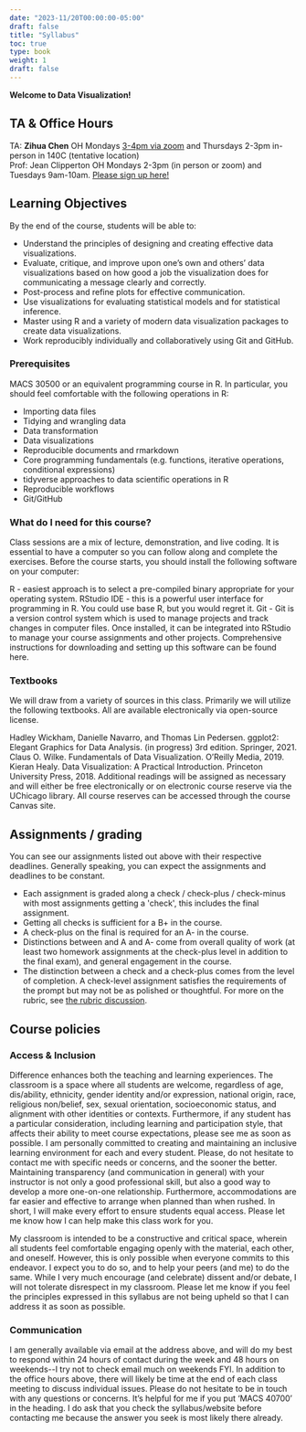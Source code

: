```yaml
---
date: "2023-11/20T00:00:00-05:00"
draft: false
title: "Syllabus"
toc: true
type: book
weight: 1
draft: false
---
```



**Welcome to Data Visualization!** 


## TA & Office Hours 
TA: **Zihua Chen** OH Mondays [3-4pm via zoom]( https://uchicago.zoom.us/j/4346795521?pwd=bXNIdW00NWRoRWRMWnVWdDVGR1BxQT09) and Thursdays 2-3pm in-person in 140C (tentative location)  <br>
Prof: Jean Clipperton OH Mondays 2-3pm (in person or zoom) and Tuesdays 9am-10am. [Please sign up here!](https://outlook.office365.com/book/ClippertonMACSS@uchicagoedu.onmicrosoft.com/)

## Learning Objectives 
By the end of the course, students will be able to:

* Understand the principles of designing and creating effective data visualizations.
* Evaluate, critique, and improve upon one’s own and others’ data visualizations based on how good a job the visualization does for communicating a message clearly and correctly.
* Post-process and refine plots for effective communication.
* Use visualizations for evaluating statistical models and for statistical inference.
* Master using R and a variety of modern data visualization packages to create data visualizations.
* Work reproducibly individually and collaboratively using Git and GitHub.

### Prerequisites
MACS 30500 or an equivalent programming course in R. In particular, you should feel comfortable with the following operations in R:

* Importing data files
* Tidying and wrangling data
* Data transformation
* Data visualizations
* Reproducible documents and rmarkdown
* Core programming fundamentals (e.g. functions, iterative operations, conditional expressions)
* tidyverse approaches to data scientific operations in R
* Reproducible workflows
* Git/GitHub

### What do I need for this course?
Class sessions are a mix of lecture, demonstration, and live coding. It is essential to have a computer so you can follow along and complete the exercises. Before the course starts, you should install the following software on your computer:

R - easiest approach is to select a pre-compiled binary appropriate for your operating system.
RStudio IDE - this is a powerful user interface for programming in R. You could use base R, but you would regret it.
Git - Git is a version control system which is used to manage projects and track changes in computer files. Once installed, it can be integrated into RStudio to manage your course assignments and other projects.
Comprehensive instructions for downloading and setting up this software can be found here.

### Textbooks
We will draw from a variety of sources in this class. Primarily we will utilize the following textbooks. All are available electronically via open-source license.

Hadley Wickham, Danielle Navarro, and Thomas Lin Pedersen. ggplot2: Elegant Graphics for Data Analysis. (in progress) 3rd edition. Springer, 2021.
Claus O. Wilke. Fundamentals of Data Visualization. O’Reilly Media, 2019.
Kieran Healy. Data Visualization: A Practical Introduction. Princeton University Press, 2018.
Additional readings will be assigned as necessary and will either be free electronically or on electronic course reserve via the UChicago library. All course reserves can be accessed through the course Canvas site.

## Assignments / grading
You can see our assignments listed out above with their respective deadlines. Generally speaking, you can expect the assignments and deadlines to be constant. 

* Each assignment is graded along a check / check-plus / check-minus with most assignments getting a 'check', this includes the final assignment. 
* Getting all checks is sufficient for a B+ in the course. 
* A check-plus on the final is required for an A- in the course. 
* Distinctions between and A and A- come from overall quality of work (at least two homework assignments at the check-plus level in addition to the final exam), and general engagement in the course. 
* The distinction between a check and a check-plus comes from the level of completion. A check-level assignment satisfies the requirements of the prompt but may not be as polished or thoughtful. For more on the rubric, see [the rubric discussion](/faq/homework-evaluations).

## Course policies
### Access & Inclusion
Difference enhances both the teaching and learning experiences. The classroom is a space where all students are welcome, regardless of age, dis/ability, ethnicity, gender identity and/or expression, national origin, race, religious non/belief, sex, sexual orientation, socioeconomic status, and alignment with other identities or contexts. Furthermore, if any student has a particular consideration, including learning and participation style, that affects their ability to meet course expectations, please see me as soon as possible. I am personally committed to creating and maintaining an inclusive learning environment for each and every student. Please, do not hesitate to contact me with specific needs or concerns, and the sooner the better. Maintaining transparency (and communication in general) with your instructor is not only a good professional skill, but also a good way to develop a more one-on-one relationship. Furthermore, accommodations are far easier and effective to arrange when planned than when rushed. In short, I will make every effort to ensure students equal access. Please let me know how I can help make this class work for you.

 

My classroom is intended to be a constructive and critical space, wherein all students feel comfortable engaging openly with the material, each other, and oneself. However, this is only possible when everyone commits to this endeavor. I expect you to do so, and to help your peers (and me) to do the same. While I very much encourage (and celebrate) dissent and/or debate, I will not tolerate disrespect in my classroom. Please let me know if you feel the principles expressed in this syllabus are not being upheld so that I can address it as soon as possible.

 

### Communication
I am generally available via email at the address above, and will do my best to respond within 24 hours of contact during the week and 48 hours on weekends--I try not to check email much on weekends FYI. In addition to the office hours above, there will likely be time at the end of each class meeting to discuss individual issues. Please do not hesitate to be in touch with any questions or concerns. It’s helpful for me if you put ‘MACS 40700’ in the heading. I do ask that you check the syllabus/website before contacting me because the answer you seek is most likely there already.

